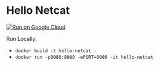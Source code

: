 # Hello Netcat

[![Run on Google Cloud](https://storage.googleapis.com/cloudrun/button.png)](https://console.cloud.google.com/cloudshell/editor?shellonly=true&cloudshell_image=gcr.io/cloudrun/button&cloudshell_git_repo=https://github.com/jamesward/cloud-run-samples.git&cloudshell_working_dir=netcat)

Run Locally:

- `docker build -t hello-netcat .`
- `docker run -p8080:8080 -ePORT=8080 -it hello-netcat`
